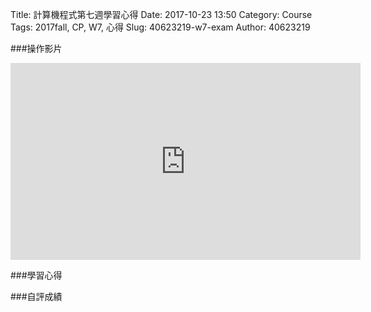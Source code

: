 Title: 計算機程式第七週學習心得
Date: 2017-10-23 13:50
Category: Course
Tags: 2017fall, CP, W7, 心得
Slug: 40623219-w7-exam
Author: 40623219



<!-- PELICAN_END_SUMMARY -->

###操作影片

<iframe width="560" height="315" src="https://www.youtube.com/embed/V2VmvbPKd1s" frameborder="0" allowfullscreen></iframe>



###學習心得



###自評成績


